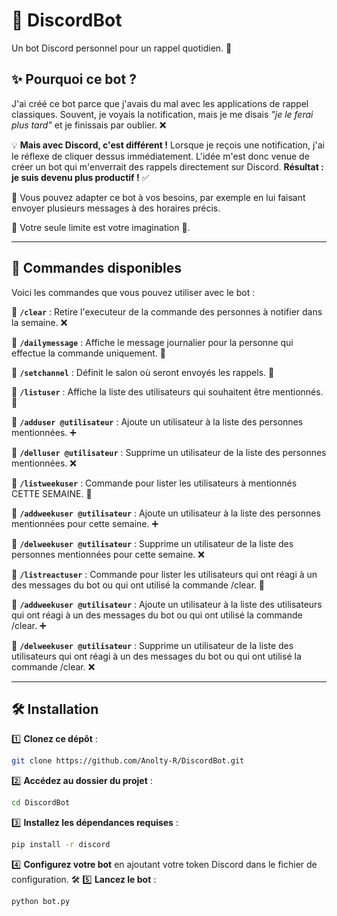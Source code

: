 # 🤖 DiscordBot

Un bot Discord personnel pour un rappel quotidien. 📅

## ✨ Pourquoi ce bot ?

J'ai créé ce bot parce que j'avais du mal avec les applications de rappel classiques. Souvent, je voyais la notification, mais je me disais *"je le ferai plus tard"* et je finissais par oublier. ❌

💡 **Mais avec Discord, c'est différent !** Lorsque je reçois une notification, j'ai le réflexe de cliquer dessus immédiatement. L'idée m'est donc venue de créer un bot qui m'enverrait des rappels directement sur Discord. **Résultat : je suis devenu plus productif !** ✅

📌 Vous pouvez adapter ce bot à vos besoins, par exemple en lui faisant envoyer plusieurs messages à des horaires précis.

💭 Votre seule limite est votre imagination 💫.

---

## 🔧 Commandes disponibles

Voici les commandes que vous pouvez utiliser avec le bot :

🔹 **`/clear`** : Retire l'executeur de la commande des personnes à notifier dans la semaine. ❌

🔹 **`/dailymessage`** : Affiche le message journalier pour la personne qui effectue la commande uniquement. 📨

🔹 **`/setchannel`** : Définit le salon où seront envoyés les rappels. 📢

🔹 **`/listuser`** : Affiche la liste des utilisateurs qui souhaitent être mentionnés. 👥

🔹 **`/adduser @utilisateur`** : Ajoute un utilisateur à la liste des personnes mentionnées. ➕

🔹 **`/delluser @utilisateur`** : Supprime un utilisateur de la liste des personnes mentionnées. ❌

🔹 **`/listweekuser`** : Commande pour lister les utilisateurs à mentionnés CETTE SEMAINE. 📜

🔹 **`/addweekuser @utilisateur`** :  Ajoute un utilisateur à la liste des personnes mentionnées pour cette semaine. ➕

🔹 **`/delweekuser @utilisateur`** : Supprime un utilisateur de la liste des personnes mentionnées pour cette semaine. ❌

🔹 **`/listreactuser`** : Commande pour lister les utilisateurs qui ont réagi à un des messages du bot ou qui ont utilisé la commande /clear. 📜

🔹 **`/addweekuser @utilisateur`** : Ajoute un utilisateur à la liste des utilisateurs qui ont réagi à un des messages du bot ou qui ont utilisé la commande /clear. ➕

🔹 **`/delweekuser @utilisateur`** : Supprime un utilisateur de la liste des utilisateurs qui ont réagi à un des messages du bot ou qui ont utilisé la commande /clear. ❌

---

## 🛠️ Installation

1️⃣ **Clonez ce dépôt** :

```bash
git clone https://github.com/Anolty-R/DiscordBot.git
```

2️⃣ **Accédez au dossier du projet** :

```bash
cd DiscordBot
```

3️⃣ **Installez les dépendances requises** :

```bash
pip install -r discord
```

4️⃣ **Configurez votre bot** en ajoutant votre token Discord dans le fichier de configuration. 🛠️
5️⃣ **Lancez le bot** :

```bash
python bot.py
```

